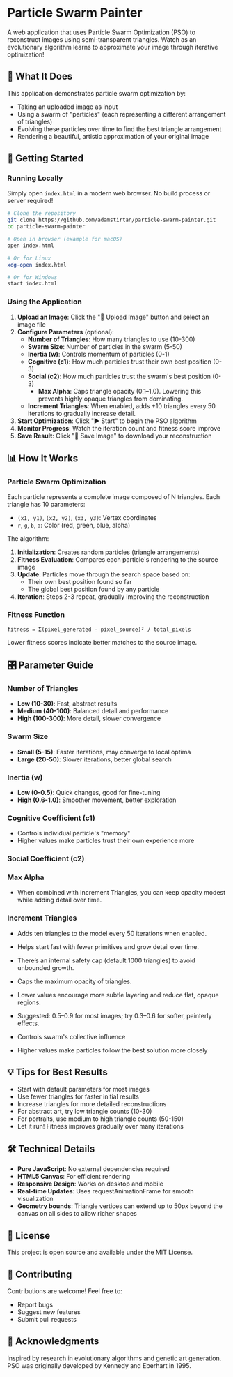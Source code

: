 # Particle Swarm Painter

A web application that uses Particle Swarm Optimization (PSO) to reconstruct images using semi-transparent triangles. Watch as an evolutionary algorithm learns to approximate your image through iterative optimization!

## 🎨 What It Does

This application demonstrates particle swarm optimization by:

- Taking an uploaded image as input
- Using a swarm of "particles" (each representing a different arrangement of triangles)
- Evolving these particles over time to find the best triangle arrangement
- Rendering a beautiful, artistic approximation of your original image

## 🚀 Getting Started

### Running Locally

Simply open `index.html` in a modern web browser. No build process or server required!

```bash
# Clone the repository
git clone https://github.com/adamstirtan/particle-swarm-painter.git
cd particle-swarm-painter

# Open in browser (example for macOS)
open index.html

# Or for Linux
xdg-open index.html

# Or for Windows
start index.html
```

### Using the Application

1. **Upload an Image**: Click the "📁 Upload Image" button and select an image file
2. **Configure Parameters** (optional):
   - **Number of Triangles**: How many triangles to use (10-300)
   - **Swarm Size**: Number of particles in the swarm (5-50)
   - **Inertia (w)**: Controls momentum of particles (0-1)
   - **Cognitive (c1)**: How much particles trust their own best position (0-3)
   - **Social (c2)**: How much particles trust the swarm's best position (0-3)
     - **Max Alpha**: Caps triangle opacity (0.1–1.0). Lowering this prevents highly opaque triangles from dominating.
   - **Increment Triangles**: When enabled, adds +10 triangles every 50 iterations to gradually increase detail.
3. **Start Optimization**: Click "▶ Start" to begin the PSO algorithm
4. **Monitor Progress**: Watch the iteration count and fitness score improve
5. **Save Result**: Click "💾 Save Image" to download your reconstruction

## 📊 How It Works

### Particle Swarm Optimization

Each particle represents a complete image composed of N triangles. Each triangle has 10 parameters:

- `(x1, y1)`, `(x2, y2)`, `(x3, y3)`: Vertex coordinates
- `r`, `g`, `b`, `a`: Color (red, green, blue, alpha)

The algorithm:

1. **Initialization**: Creates random particles (triangle arrangements)
2. **Fitness Evaluation**: Compares each particle's rendering to the source image
3. **Update**: Particles move through the search space based on:
   - Their own best position found so far
   - The global best position found by any particle
4. **Iteration**: Steps 2-3 repeat, gradually improving the reconstruction

### Fitness Function

```
fitness = Σ(pixel_generated - pixel_source)² / total_pixels
```

Lower fitness scores indicate better matches to the source image.

## 🎛️ Parameter Guide

### Number of Triangles

- **Low (10-30)**: Fast, abstract results
- **Medium (40-100)**: Balanced detail and performance
- **High (100-300)**: More detail, slower convergence

### Swarm Size

- **Small (5-15)**: Faster iterations, may converge to local optima
- **Large (20-50)**: Slower iterations, better global search

### Inertia (w)

- **Low (0-0.5)**: Quick changes, good for fine-tuning
- **High (0.6-1.0)**: Smoother movement, better exploration

### Cognitive Coefficient (c1)

- Controls individual particle's "memory"
- Higher values make particles trust their own experience more

### Social Coefficient (c2)

### Max Alpha

- When combined with Increment Triangles, you can keep opacity modest while adding detail over time.

### Increment Triangles

- Adds ten triangles to the model every 50 iterations when enabled.
- Helps start fast with fewer primitives and grow detail over time.
- There’s an internal safety cap (default 1000 triangles) to avoid unbounded growth.

- Caps the maximum opacity of triangles.
- Lower values encourage more subtle layering and reduce flat, opaque regions.
- Suggested: 0.5–0.9 for most images; try 0.3–0.6 for softer, painterly effects.

- Controls swarm's collective influence
- Higher values make particles follow the best solution more closely

## 💡 Tips for Best Results

- Start with default parameters for most images
- Use fewer triangles for faster initial results
- Increase triangles for more detailed reconstructions
- For abstract art, try low triangle counts (10-30)
- For portraits, use medium to high triangle counts (50-150)
- Let it run! Fitness improves gradually over many iterations

## 🛠️ Technical Details

- **Pure JavaScript**: No external dependencies required
- **HTML5 Canvas**: For efficient rendering
- **Responsive Design**: Works on desktop and mobile
- **Real-time Updates**: Uses requestAnimationFrame for smooth visualization
- **Geometry bounds**: Triangle vertices can extend up to 50px beyond the canvas on all sides to allow richer shapes

## 📝 License

This project is open source and available under the MIT License.

## 🤝 Contributing

Contributions are welcome! Feel free to:

- Report bugs
- Suggest new features
- Submit pull requests

## 🌟 Acknowledgments

Inspired by research in evolutionary algorithms and genetic art generation. PSO was originally developed by Kennedy and Eberhart in 1995.
